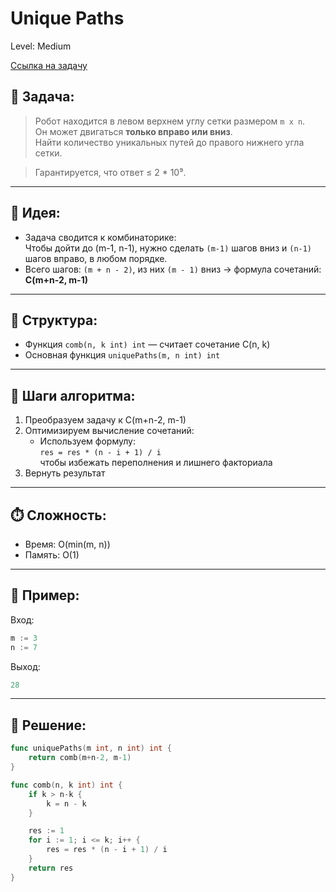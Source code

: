 # Unique Paths

Level: Medium

[Ссылка на задачу](https://leetcode.com/problems/unique-paths/)

## 🧠 Задача:

> Робот находится в левом верхнем углу сетки размером `m x n`.  
> Он может двигаться **только вправо или вниз**.  
> Найти количество уникальных путей до правого нижнего угла сетки.

> Гарантируется, что ответ ≤ 2 * 10⁹.

---

## 📌 Идея:

- Задача сводится к комбинаторике:  
  Чтобы дойти до (m-1, n-1), нужно сделать `(m-1)` шагов вниз и `(n-1)` шагов вправо, в любом порядке.
- Всего шагов: `(m + n - 2)`, из них `(m - 1)` вниз → формула сочетаний:  
  **C(m+n-2, m-1)**

---

## 📏 Структура:

- Функция `comb(n, k int) int` — считает сочетание C(n, k)
- Основная функция `uniquePaths(m, n int) int`

---

## 🔁 Шаги алгоритма:

1. Преобразуем задачу к C(m+n-2, m-1)
2. Оптимизируем вычисление сочетаний:
   - Используем формулу:  
     `res = res * (n - i + 1) / i`  
     чтобы избежать переполнения и лишнего факториала
3. Вернуть результат

---

## ⏱️ Сложность:

- Время: O(min(m, n))
- Память: O(1)

---

## 📄 Пример:

Вход:
```go
m := 3
n := 7
```

Выход:
```go
28
```

---

## 📝 Решение:

```go
func uniquePaths(m int, n int) int {
	return comb(m+n-2, m-1)
}

func comb(n, k int) int {
	if k > n-k {
		k = n - k
	}

	res := 1
	for i := 1; i <= k; i++ {
		res = res * (n - i + 1) / i
	}
	return res
}
```
